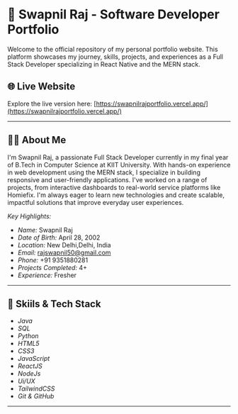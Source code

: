 # 💼 Swapnil Raj - Software Developer Portfolio

Welcome to the official repository of my personal portfolio website. This platform showcases my journey, skills, projects, and experiences as a Full Stack Developer specializing in React Native and the MERN stack.

## 🌐 Live Website

Explore the live version here: [https://swapnilrajportfolio.vercel.app/](https://swapnilrajportfolio.vercel.app/)

---

## 🧑‍💻 About Me

I'm Swapnil Raj, a passionate Full Stack Developer currently in my final year of B.Tech in Computer Science at KIIT University. With hands-on experience in web development using the MERN stack, I specialize in building responsive and user-friendly applications. I've worked on a range of projects, from interactive dashboards to real-world service platforms like Homiefix. I'm always eager to learn new technologies and create scalable, impactful solutions that improve everyday user experiences.

*Key Highlights:*

- *Name:* Swapnil Raj
- *Date of Birth:* April 28, 2002
- *Location:* New Delhi,Delhi, India
- *Email:* rajswapnil50@gmail.com
- *Phone:* +91 9351880281
- *Projects Completed:* 4+
- *Experience:* Fresher

---

## 🧰 Skiils & Tech Stack

- *Java*
- *SQL*
- *Python*
- *HTML5*  
- *CSS3*  
- *JavaScript*  
- *ReactJS*
- *NodeJs*
- *Ui/UX*
- *TailwindCSS* 
- *Git & GitHub*
---
